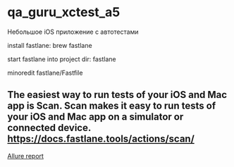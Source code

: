 # qa_guru_xctest_a5
Небольшое iOS приложение с автотестами

install fastlane: 
brew fastlane

start fastlane into project dir:
fastlane

minoredit fastlane/Fastfile

The easiest way to run tests of your iOS and Mac app is Scan.
Scan makes it easy to run tests of your iOS and Mac app on a simulator or connected device.
https://docs.fastlane.tools/actions/scan/
-----------------------------------------------
[Allure report]([https://www.example.com](https://doroshenkodenis.github.io/qa_guru_xctest_a5/))
